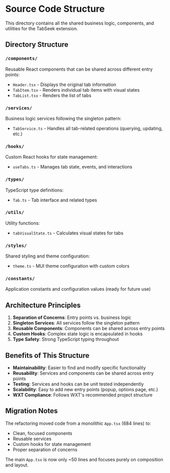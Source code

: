 # Source Code Structure

This directory contains all the shared business logic, components, and utilities for the TabSeek extension.

## Directory Structure

### `/components/`
Reusable React components that can be shared across different entry points:
- `Header.tsx` - Displays the original tab information
- `TabItem.tsx` - Renders individual tab items with visual states
- `TabList.tsx` - Renders the list of tabs

### `/services/`
Business logic services following the singleton pattern:
- `TabService.ts` - Handles all tab-related operations (querying, updating, etc.)

### `/hooks/`
Custom React hooks for state management:
- `useTabs.ts` - Manages tab state, events, and interactions

### `/types/`
TypeScript type definitions:
- `Tab.ts` - Tab interface and related types

### `/utils/`
Utility functions:
- `tabVisualState.ts` - Calculates visual states for tabs

### `/styles/`
Shared styling and theme configuration:
- `theme.ts` - MUI theme configuration with custom colors

### `/constants/`
Application constants and configuration values (ready for future use)

## Architecture Principles

1. **Separation of Concerns**: Entry points vs. business logic
2. **Singleton Services**: All services follow the singleton pattern
3. **Reusable Components**: Components can be shared across entry points
4. **Custom Hooks**: Complex state logic is encapsulated in hooks
5. **Type Safety**: Strong TypeScript typing throughout

## Benefits of This Structure

- **Maintainability**: Easier to find and modify specific functionality
- **Reusability**: Services and components can be shared across entry points
- **Testing**: Services and hooks can be unit tested independently
- **Scalability**: Easy to add new entry points (popup, options page, etc.)
- **WXT Compliance**: Follows WXT's recommended project structure

## Migration Notes

The refactoring moved code from a monolithic `App.tsx` (684 lines) to:
- Clean, focused components
- Reusable services
- Custom hooks for state management
- Proper separation of concerns

The main `App.tsx` is now only ~50 lines and focuses purely on composition and layout.

